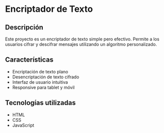 # Encriptador de Texto

## Descripción
Este proyecto es un encriptador de texto simple pero efectivo. Permite a los usuarios cifrar y descifrar mensajes utilizando un algoritmo personalizado.

## Características
- Encriptación de texto plano
- Desencriptación de texto cifrado
- Interfaz de usuario intuitiva
- Responsive para tablet y móvil

## Tecnologías utilizadas
- HTML
- CSS
- JavaScript
